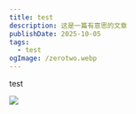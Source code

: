 ```yaml
---
title: test
description: 这是一篇有意思的文章
publishDate: 2025-10-05
tags:
  - test
ogImage: /zerotwo.webp
---
```

test

![](/assets/images/zerotwo.webp)
